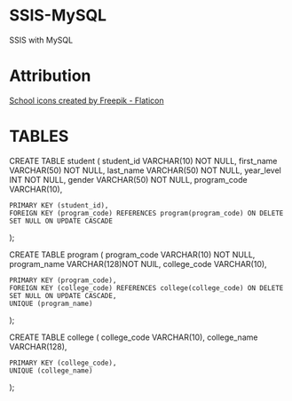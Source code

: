 # SSIS-MySQL
SSIS with MySQL

# Attribution
<a href="https://www.flaticon.com/free-icons/school" title="school icons">School icons created by Freepik - Flaticon</a>

# TABLES

CREATE TABLE student (
	student_id VARCHAR(10) NOT NULL,
    first_name VARCHAR(50) NOT NULL,
    last_name VARCHAR(50) NOT NULL,
    year_level INT NOT NULL,
    gender VARCHAR(50) NOT NULL,
    program_code VARCHAR(10),
    
    PRIMARY KEY (student_id),
	FOREIGN KEY (program_code) REFERENCES program(program_code) ON DELETE SET NULL ON UPDATE CASCADE 
);



CREATE TABLE program (
	program_code VARCHAR(10) NOT NULL,
    program_name VARCHAR(128)NOT NUlL,
    college_code VARCHAR(10),
    
    PRIMARY KEY (program_code),
    FOREIGN KEY (college_code) REFERENCES college(college_code) ON DELETE SET NULL ON UPDATE CASCADE,
    UNIQUE (program_name)
);



CREATE TABLE college (
	college_code VARCHAR(10),
    college_name VARCHAR(128), 
    
    PRIMARY KEY	(college_code),
    UNIQUE (college_name) 
);